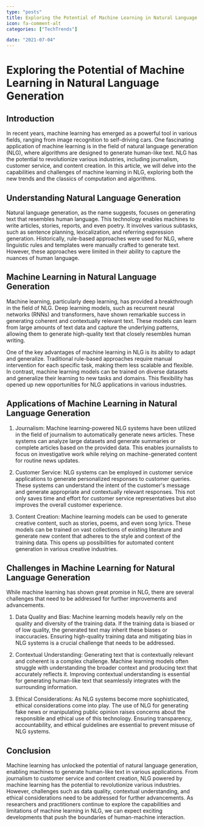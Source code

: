 ```yaml
---
type: "posts"
title: Exploring the Potential of Machine Learning in Natural Language Generation
icon: fa-comment-alt
categories: ["TechTrends"]

date: "2021-07-04"
---
```




# Exploring the Potential of Machine Learning in Natural Language Generation

## Introduction

In recent years, machine learning has emerged as a powerful tool in various fields, ranging from image recognition to self-driving cars. One fascinating application of machine learning is in the field of natural language generation (NLG), where algorithms are designed to generate human-like text. NLG has the potential to revolutionize various industries, including journalism, customer service, and content creation. In this article, we will delve into the capabilities and challenges of machine learning in NLG, exploring both the new trends and the classics of computation and algorithms.

## Understanding Natural Language Generation

Natural language generation, as the name suggests, focuses on generating text that resembles human language. This technology enables machines to write articles, stories, reports, and even poetry. It involves various subtasks, such as sentence planning, lexicalization, and referring expression generation. Historically, rule-based approaches were used for NLG, where linguistic rules and templates were manually crafted to generate text. However, these approaches were limited in their ability to capture the nuances of human language.

## Machine Learning in Natural Language Generation

Machine learning, particularly deep learning, has provided a breakthrough in the field of NLG. Deep learning models, such as recurrent neural networks (RNNs) and transformers, have shown remarkable success in generating coherent and contextually relevant text. These models can learn from large amounts of text data and capture the underlying patterns, allowing them to generate high-quality text that closely resembles human writing.

One of the key advantages of machine learning in NLG is its ability to adapt and generalize. Traditional rule-based approaches require manual intervention for each specific task, making them less scalable and flexible. In contrast, machine learning models can be trained on diverse datasets and generalize their learning to new tasks and domains. This flexibility has opened up new opportunities for NLG applications in various industries.

## Applications of Machine Learning in Natural Language Generation

1. Journalism: Machine learning-powered NLG systems have been utilized in the field of journalism to automatically generate news articles. These systems can analyze large datasets and generate summaries or complete articles based on the provided data. This enables journalists to focus on investigative work while relying on machine-generated content for routine news updates.

2. Customer Service: NLG systems can be employed in customer service applications to generate personalized responses to customer queries. These systems can understand the intent of the customer's message and generate appropriate and contextually relevant responses. This not only saves time and effort for customer service representatives but also improves the overall customer experience.

3. Content Creation: Machine learning models can be used to generate creative content, such as stories, poems, and even song lyrics. These models can be trained on vast collections of existing literature and generate new content that adheres to the style and context of the training data. This opens up possibilities for automated content generation in various creative industries.

## Challenges in Machine Learning for Natural Language Generation

While machine learning has shown great promise in NLG, there are several challenges that need to be addressed for further improvements and advancements.

1. Data Quality and Bias: Machine learning models heavily rely on the quality and diversity of the training data. If the training data is biased or of low quality, the generated text may inherit these biases or inaccuracies. Ensuring high-quality training data and mitigating bias in NLG systems is a crucial challenge that needs to be addressed.

2. Contextual Understanding: Generating text that is contextually relevant and coherent is a complex challenge. Machine learning models often struggle with understanding the broader context and producing text that accurately reflects it. Improving contextual understanding is essential for generating human-like text that seamlessly integrates with the surrounding information.

3. Ethical Considerations: As NLG systems become more sophisticated, ethical considerations come into play. The use of NLG for generating fake news or manipulating public opinion raises concerns about the responsible and ethical use of this technology. Ensuring transparency, accountability, and ethical guidelines are essential to prevent misuse of NLG systems.

## Conclusion

Machine learning has unlocked the potential of natural language generation, enabling machines to generate human-like text in various applications. From journalism to customer service and content creation, NLG powered by machine learning has the potential to revolutionize various industries. However, challenges such as data quality, contextual understanding, and ethical considerations need to be addressed for further advancements. As researchers and practitioners continue to explore the capabilities and limitations of machine learning in NLG, we can expect exciting developments that push the boundaries of human-machine interaction.